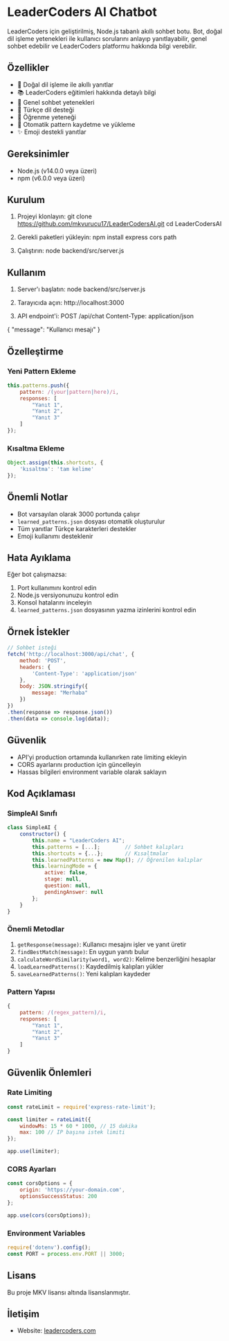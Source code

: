 # LeaderCoders AI Chatbot

LeaderCoders için geliştirilmiş, Node.js tabanlı akıllı sohbet botu. Bot, doğal dil işleme yetenekleri ile kullanıcı sorularını anlayıp yanıtlayabilir, genel sohbet edebilir ve LeaderCoders platformu hakkında bilgi verebilir.

## Özellikler

- 🤖 Doğal dil işleme ile akıllı yanıtlar
- 📚 LeaderCoders eğitimleri hakkında detaylı bilgi
- 💬 Genel sohbet yetenekleri
- 🎯 Türkçe dil desteği
- 🔄 Öğrenme yeteneği
- 📝 Otomatik pattern kaydetme ve yükleme
- ✨ Emoji destekli yanıtlar

## Gereksinimler

- Node.js (v14.0.0 veya üzeri)
- npm (v6.0.0 veya üzeri)

## Kurulum

1. Projeyi klonlayın:
git clone https://github.com/mkvurucu17/LeaderCodersAI.git
cd LeaderCodersAI

3. Gerekli paketleri yükleyin:
npm install express cors path

4. Çalıştırın:
node backend/src/server.js

## Kullanım

1. Server'ı başlatın:
node backend/src/server.js

2. Tarayıcıda açın:
http://localhost:3000

3. API endpoint'i:
POST /api/chat
Content-Type: application/json

{
    "message": "Kullanıcı mesajı"
}

## Özelleştirme

### Yeni Pattern Ekleme

```javascript
this.patterns.push({
    pattern: /(your|pattern|here)/i,
    responses: [
        "Yanıt 1",
        "Yanıt 2",
        "Yanıt 3"
    ]
});
```

### Kısaltma Ekleme

```javascript
Object.assign(this.shortcuts, {
    'kısaltma': 'tam kelime'
});
```

## Önemli Notlar

- Bot varsayılan olarak 3000 portunda çalışır
- `learned_patterns.json` dosyası otomatik oluşturulur
- Tüm yanıtlar Türkçe karakterleri destekler
- Emoji kullanımı desteklenir

## Hata Ayıklama

Eğer bot çalışmazsa:

1. Port kullanımını kontrol edin
2. Node.js versiyonunuzu kontrol edin
3. Konsol hatalarını inceleyin
4. `learned_patterns.json` dosyasının yazma izinlerini kontrol edin

## Örnek İstekler

```javascript
// Sohbet isteği
fetch('http://localhost:3000/api/chat', {
    method: 'POST',
    headers: {
        'Content-Type': 'application/json'
    },
    body: JSON.stringify({
        message: "Merhaba"
    })
})
.then(response => response.json())
.then(data => console.log(data));
```

## Güvenlik

- API'yi production ortamında kullanırken rate limiting ekleyin
- CORS ayarlarını production için güncelleyin
- Hassas bilgileri environment variable olarak saklayın

## Kod Açıklaması

### SimpleAI Sınıfı

```javascript
class SimpleAI {
    constructor() {
        this.name = "LeaderCoders AI";
        this.patterns = [...];        // Sohbet kalıpları
        this.shortcuts = {...};       // Kısaltmalar
        this.learnedPatterns = new Map(); // Öğrenilen kalıplar
        this.learningMode = {
            active: false,
            stage: null,
            question: null,
            pendingAnswer: null
        };
    }
}
```

### Önemli Metodlar

1. `getResponse(message)`: Kullanıcı mesajını işler ve yanıt üretir
2. `findBestMatch(message)`: En uygun yanıtı bulur
3. `calculateWordSimilarity(word1, word2)`: Kelime benzerliğini hesaplar
4. `loadLearnedPatterns()`: Kaydedilmiş kalıpları yükler
5. `saveLearnedPatterns()`: Yeni kalıpları kaydeder

### Pattern Yapısı

```javascript
{
    pattern: /(regex_pattern)/i,
    responses: [
        "Yanıt 1",
        "Yanıt 2",
        "Yanıt 3"
    ]
}
```

## Güvenlik Önlemleri

### Rate Limiting

```javascript
const rateLimit = require('express-rate-limit');

const limiter = rateLimit({
    windowMs: 15 * 60 * 1000, // 15 dakika
    max: 100 // IP başına istek limiti
});

app.use(limiter);
```

### CORS Ayarları

```javascript
const corsOptions = {
    origin: 'https://your-domain.com',
    optionsSuccessStatus: 200
};

app.use(cors(corsOptions));
```

### Environment Variables

```javascript
require('dotenv').config();
const PORT = process.env.PORT || 3000;
```

## Lisans

Bu proje MKV lisansı altında lisanslanmıştır.

## İletişim

- Website: [leadercoders.com](https://leadercoders.com)

